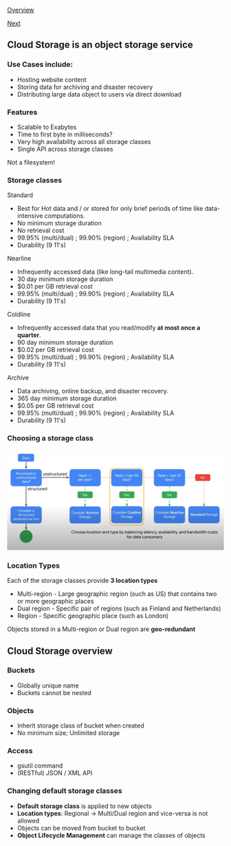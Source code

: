 [Overview](https://github.com/paulowe/gcp/blob/main/readme.md)

[Next](https://github.com/paulowe/gcp/blob/main/cloud-storage-features.md)

## Cloud Storage is an object storage service

### Use Cases include:
- Hosting website content
- Storing data for archiving and disaster recovery
- Distributing large data object to users via direct download

### Features
- Scalable to Exabytes
- Time to first byte in milliseconds?
- Very high availability across all storage classes
- Single API across storage classes

Not a filesystem!

### Storage classes

Standard 
  - Best for Hot data and / or stored for only brief periods of time like data-intensive computations.
  - No minimum storage duration
  - No retrieval cost
  - 99.95% (multi/dual) ; 99.90% (region) ; Availability SLA
  - Durability (9 11's)

Nearline
  - Infrequently accessed data (like long-tail multimedia content).
  - 30 day minimum storage duration
  - $0.01 per GB retrieval cost
  - 99.95% (multi/dual) ; 99.90% (region) ; Availability SLA
  - Durability (9 11's)

Coldline
  - Infrequently accessed data that you read/modify **at most once a quarter**.
  - 90 day minimum storage duration
  - $0.02 per GB retrieval cost
  - 99.95% (multi/dual) ; 99.90% (region) ; Availability SLA
  - Durability (9 11's)


Archive
  - Data archiving, online backup, and disaster recovery.
  - 365 day minimum storage duration
  - $0.05 per GB retrieval cost
  - 99.95% (multi/dual) ; 99.90% (region) ; Availability SLA
  - Durability (9 11's)

### Choosing a storage class

<img src="https://github.com/paulowe/gcp/blob/main/captures/Capture%2010.PNG" />

### Location Types
Each of the storage classes provide **3 location types**

- Multi-region - Large geographic region (such as US) that contains two or more geographic places
- Dual region - Specific pair of regions (such as Finland and Netherlands)
- Region -  Specific geographic place (such as London)

Objects stored in a Multi-region or Dual region are **geo-redundant**

## Cloud Storage overview

### Buckets
- Globally unique name
- Buckets cannot be nested

### Objects
- Inherit storage class of bucket when created
- No minimum size; Unlimited storage

### Access
- gsutil command
- (RESTful) JSON / XML API

### Changing default storage classes
- **Default storage class** is applied to new objects
- **Location types**: Regional -> Multi/Dual region and vice-versa is not allowed
- Objects can be moved from bucket to bucket
- **Object Lifecycle Management** can manage the classes of objects


